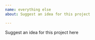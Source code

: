 ```yaml
---
name: everything else
about: Suggest an idea for this project

---
```


Suggest an idea for this project here
